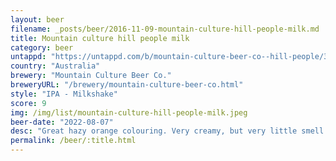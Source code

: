 ```yaml
---
layout: beer
filename: _posts/beer/2016-11-09-mountain-culture-hill-people-milk.md
title: Mountain culture hill people milk
category: beer
untappd: "https://untappd.com/b/mountain-culture-beer-co--hill-people/3726775"
country: "Australia"
brewery: "Mountain Culture Beer Co."
breweryURL: "/brewery/mountain-culture-beer-co.html"
style: "IPA - Milkshake"
score: 9
img: /img/list/mountain-culture-hill-people-milk.jpeg
beer-date: "2022-08-07"
desc: "Great hazy orange colouring. Very creamy, but very little smell. The name describes it well, a mellow beer that keeps you fed"
permalink: /beer/:title.html
---
```

